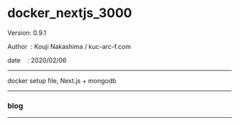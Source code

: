 ﻿# docker_nextjs_3000

 Version: 0.9.1

 Author  : Kouji Nakashima / kuc-arc-f.com

 date    : 2020/02/06

***

docker setup file, Next.js + mongodb

***
### blog


***


